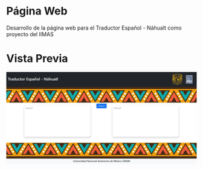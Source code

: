 # Página Web

  Desarrollo de la página web para el Traductor Español - Náhualt como proyecto del IIMAS

# Vista Previa
![](doc/VistaPrevia.jpg)
